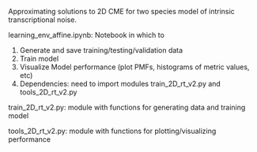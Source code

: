 Approximating solutions to 2D CME for two species model of intrinsic transcriptional noise.


learning_env_affine.ipynb: Notebook in which to
  1. Generate and save training/testing/validation data
  2. Train model
  3. Visualize Model performance (plot PMFs, histograms of metric values, etc)
  4. Dependencies: need to import modules train_2D_rt_v2.py and tools_2D_rt_v2.py
 

train_2D_rt_v2.py: module with functions for generating data and training model

tools_2D_rt_v2.py: module with functions for plotting/visualizing performance
